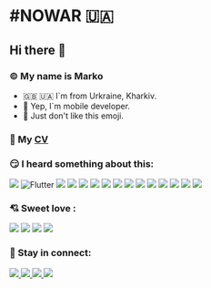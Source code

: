 
# #NOWAR 🇺🇦

## Hi there 👋

### ©️ My name is Marko

- 🇬🇧 🇺🇦 I`m from Urkraine, Kharkiv.
- 📱 Yep, I`m mobile developer.
- 🚀 Just don't like this emoji.

### 📄 My [CV](https://stardusted1.notion.site/Marko-Andrushchenko-54ed61276e384d10904583ba6c4cad4c)

### 😏 I heard something about this:
![](https://img.shields.io/badge/Dart-0175C2?style=for-the-badge&logo=dart&logoColor=white)
![Flutter](https://img.shields.io/badge/Flutter-FFF?style=for-the-badge&logo=flutter&logoColor=blue&background=white)
![](https://img.shields.io/badge/JavaScript-F7DF1E?style=for-the-badge&logo=javascript&logoColor=black)
![](https://img.shields.io/badge/Bootstrap-563D7C?style=for-the-badge&logo=bootstrap&logoColor=white)
![](https://img.shields.io/badge/React-20232A?style=for-the-badge&logo=react&logoColor=FF00FC)
![](https://img.shields.io/badge/AngularJS-E23237?style=for-the-badge&logo=angularjs&logoColor=white)
![](https://img.shields.io/badge/jQuery-0769AD?style=for-the-badge&logo=jquery&logoColor=white)
![](https://img.shields.io/badge/Python-3776AB?style=for-the-badge&logo=python&logoColor=white)
![](https://img.shields.io/badge/Django-092E20?style=for-the-badge&logo=django&logoColor=white)
![](https://img.shields.io/badge/Java-ED8B00?style=for-the-badge&logo=java&logoColor=white)
![](https://img.shields.io/badge/PostgreSQL-316192?style=for-the-badge&logo=postgresql&logoColor=white) 
![](https://img.shields.io/badge/Spring-6DB33F?style=for-the-badge&logo=spring&logoColor=white) 
![](https://img.shields.io/badge/C%23-239120?style=for-the-badge&logo=c-sharp&logoColor=white)
![](https://img.shields.io/badge/.NET-5C2D91?style=for-the-badge&logo=.net&logoColor=white)
![](https://img.shields.io/badge/firebase-1a73e8?style=for-the-badge&logo=firebase&logoColor=fec928)

### 💘 Sweet love :
![](https://img.shields.io/badge/Intellij_Idea-087cfa?style=for-the-badge&logo=Intellij-idea&logoColor=000000)
![](https://img.shields.io/badge/Android_Studio-fff?style=for-the-badge&logo=android-studio&logoColor=3ddc84)
![](https://img.shields.io/badge/Webstorm-07c3f2?style=for-the-badge&logo=Webstorm&logoColor=fcf84a)
![](https://img.shields.io/badge/PyCharm-000?style=for-the-badge&logo=PyCharm&logoColor=21d789)


### 🍻 Stay in connect:
[ ![](https://img.shields.io/badge/LinkedIn-0077B5?style=for-the-badge&logo=linkedin&logoColor=white) ](https://www.linkedin.com/in/stardusted1/)
[ ![](https://img.shields.io/badge/Telegram-2CA5E0?style=for-the-badge&logo=telegram&logoColor=white) ](https://t.me/Std_1)
[ ![](https://img.shields.io/badge/Gmail-D14836?style=for-the-badge&logo=gmail&logoColor=white) ](mailto:refineanswer@gmail.com)
[ ![](https://img.shields.io/badge/MY_CV-fff?style=for-the-badge&logo=rss&logoColor=red) ](https://stardusted1.notion.site/Marko-Andrushchenko-54ed61276e384d10904583ba6c4cad4c)
